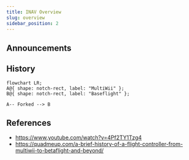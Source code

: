 ```yaml
---
title: INAV Overview
slug: overview
sidebar_position: 2
---
```


## Announcements

## History

```mermaid
flowchart LR;
A@{ shape: notch-rect, label: "MultiWii" };
B@{ shape: notch-rect, label: "Baseflight" };

A-- Forked --> B
```

## References

- https://www.youtube.com/watch?v=4Pf2TY1Tzg4
- https://quadmeup.com/a-brief-history-of-a-flight-controller-from-multiwii-to-betaflight-and-beyond/